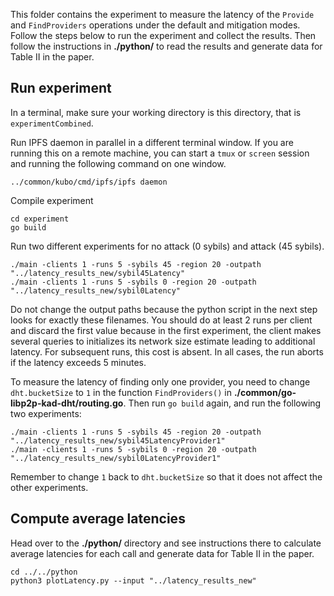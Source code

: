 This folder contains the experiment to measure the latency of the `Provide` and `FindProviders` operations under the default and mitigation modes. Follow the steps below to run the experiment and collect the results. Then follow the instructions in **./python/** to read the results and generate data for Table II in the paper.

## Run experiment
In a terminal, make sure your working directory is this directory, that is `experimentCombined`.

Run IPFS daemon in parallel in a different terminal window. If you are running this on a remote machine, you can start a `tmux` or `screen` session and running the following command on one window.
```
../common/kubo/cmd/ipfs/ipfs daemon
```
Compile experiment
```
cd experiment
go build
```
Run two different experiments for no attack (0 sybils) and attack (45 sybils).
```
./main -clients 1 -runs 5 -sybils 45 -region 20 -outpath "../latency_results_new/sybil45Latency"
./main -clients 1 -runs 5 -sybils 0 -region 20 -outpath "../latency_results_new/sybil0Latency"
```
Do not change the output paths because the python script in the next step looks for exactly these filenames.
You should do at least 2 runs per client and discard the first value because in the first experiment, the client makes several queries to initializes its network size estimate leading to additional latency. For subsequent runs, this cost is absent. In all cases, the run aborts if the latency exceeds 5 minutes.

To measure the latency of finding only one provider, you need to change `dht.bucketSize` to `1` in the function `FindProviders()` in **./common/go-libp2p-kad-dht/routing.go**. Then run `go build` again, and run the following two experiments:
```
./main -clients 1 -runs 5 -sybils 45 -region 20 -outpath "../latency_results_new/sybil45LatencyProvider1"
./main -clients 1 -runs 5 -sybils 0 -region 20 -outpath "../latency_results_new/sybil0LatencyProvider1"
```
Remember to change `1` back to `dht.bucketSize` so that it does not affect the other experiments.
## Compute average latencies
Head over to the **./python/** directory and see instructions there to calculate average latencies for each call and generate data for Table II in the paper.
```
cd ../../python
python3 plotLatency.py --input "../latency_results_new"
```